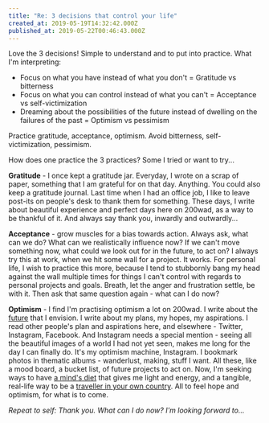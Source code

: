 ```yaml
---
title: "Re: 3 decisions that control your life"
created_at: 2019-05-19T14:32:42.000Z
published_at: 2019-05-22T00:46:43.000Z
---
```

Love the 3 decisions! Simple to understand and to put into practice. What I'm interpreting:  

  

*   Focus on what you have instead of what you don't = Gratitude vs bitterness
*   Focus on what you can control instead of what you can't = Acceptance vs self-victimization
*   Dreaming about the possibilities of the future instead of dwelling on the failures of the past = Optimism vs pessimism

  

Practice gratitude, acceptance, optimism. Avoid bitterness, self-victimization, pessimism.

  

How does one practice the 3 practices? Some I tried or want to try...

  

**Gratitude** - I once kept a gratitude jar. Everyday, I wrote on a scrap of paper, something that I am grateful for on that day. Anything. You could also keep a gratitude journal. Last time when I had an office job, I like to leave post-its on people's desk to thank them for something. These days, I write about beautiful experience and perfect days here on 200wad, as a way to be thankful of it. And always say thank you, inwardly and outwardly...

  

**Acceptance** - grow muscles for a bias towards action. Always ask, what can we do? What can we realistically influence now? If we can't move something now, what could we look out for in the future, to act on? I always try this at work, when we hit some wall for a project. It works. For personal life, I wish to practice this more, because I tend to stubbornly bang my head against the wall multiple times for things I can't control with regards to personal projects and goals. Breath, let the anger and frustration settle, be with it. Then ask that same question again - what can I do now?

  

**Optimism** - I find I'm practising optimism a lot on 200wad. I write about the [future](https://200wordsaday.com/words/2024-envision-your-future-5-years-from-now-173625cda2ace61902) that I envision. I write about my plans, my hopes, my aspirations. I read other people's plan and aspirations here, and elsewhere - Twitter, Instagram, Facebook. And Instagram needs a special mention - seeing all the beautiful images of a world I had not yet seen, makes me long for the day I can finally do. It's my optimism machine, Instagram. I bookmark photos in thematic albums - wanderlust, making, stuff I want. All these, like a mood board, a bucket list, of future projects to act on. Now, I'm seeking ways to have [a mind's diet](https://200wordsaday.com/words/n-a-180385ce405a218540) that gives me light and energy, and a tangible, real-life way to be a [traveller in your own country](https://200wordsaday.com/words/how-does-one-be-a-traveller-in-your-own-city-179315ce2a4918e70f). All to feel hope and optimism, for what is to come.

  

_Repeat to self: Thank you. What can I do now? I'm looking forward to..._
